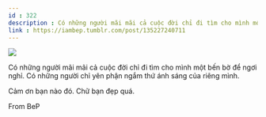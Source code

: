 ```yaml
---
id : 322
description : Có những người mãi mãi cả cuộc đời chỉ đi tìm cho mình một bến bờ để ngơi nghỉ. Có những người chỉ yên phận ngắm thứ ánh sáng của riêng mình.
link : https://iambep.tumblr.com/post/135227240711
---
```


![](https://64.media.tumblr.com/bbc6d24b77a4904f4dc910a2ee82448c/tumblr_nzdqg5ovZa1u3a9rjo1_640.jpg)

Có những người mãi mãi cả cuộc đời chỉ đi tìm cho mình một bến bờ để ngơi
nghỉ. Có những người chỉ yên phận ngắm thứ ánh sáng của riêng mình.

Cảm ơn bạn nào đó. Chữ bạn đẹp quá.

From BeP